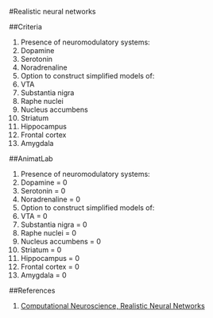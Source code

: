 #Realistic neural networks

##Criteria

1. Presence of neuromodulatory systems:
  2. Dopamine
  2. Serotonin
  2. Noradrenaline
1. Option to construct simplified models of:
  2. VTA
  2. Substantia nigra
  2. Raphe nuclei
  2. Nucleus accumbens
  2. Striatum
  2. Hippocampus
  2. Frontal cortex
  2. Amygdala

##AnimatLab

1. Presence of neuromodulatory systems:
  2. Dopamine = 0
  2. Serotonin = 0
  2. Noradrenaline = 0
1. Option to construct simplified models of:
  2. VTA = 0
  2. Substantia nigra = 0
  2. Raphe nuclei = 0
  2. Nucleus accumbens = 0
  2. Striatum = 0
  2. Hippocampus = 0
  2. Frontal cortex = 0
  2. Amygdala = 0



##References

1. [Computational Neuroscience, Realistic Neural Networks](http://home.earthlink.net/~perlewitz/sftwr.html#realistic)
